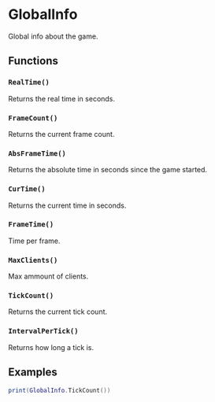 # GlobalInfo

Global info about the game.

## Functions

### `RealTime()`

Returns the real time in seconds.

### `FrameCount()`

Returns the current frame count.

### `AbsFrameTime()`

Returns the absolute time in seconds since the game started.

### `CurTime()`

Returns the current time in seconds.

### `FrameTime()`

Time per frame.

### `MaxClients()`

Max ammount of clients.

### `TickCount()`

Returns the current tick count.

### `IntervalPerTick()`

Returns how long a tick is.

## Examples

``` lua title="Prints the current tick count"
print(GlobalInfo.TickCount())
```
